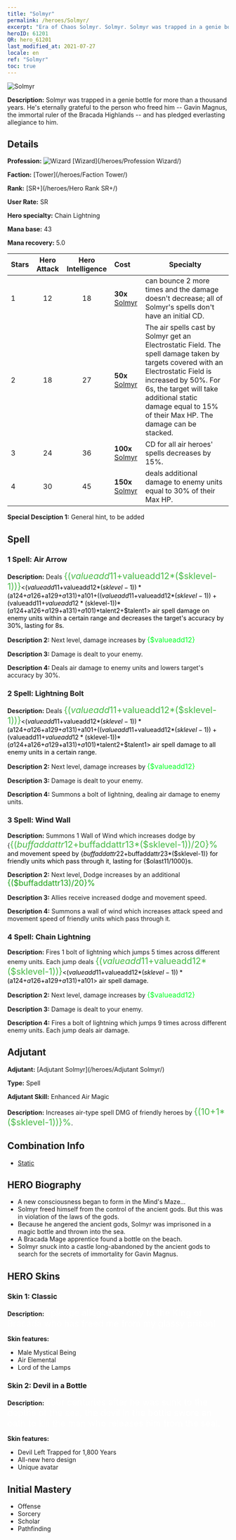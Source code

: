 ```yaml
---
title: "Solmyr"
permalink: /heroes/Solmyr/
excerpt: "Era of Chaos Solmyr. Solmyr. Solmyr was trapped in a genie bottle for more than a thousand years. He's eternally grateful to the person who freed him -- Gavin Magnus, the immortal ruler of the Bracada Highlands -- and has pledged everlasting allegiance to him."
heroID: 61201
QR: hero_61201
last_modified_at: 2021-07-27
locale: en
ref: "Solmyr"
toc: true
---
```

  ![Solmyr](/images/h/h_Solmyr.jpg)

 **Description:** Solmyr was trapped in a genie bottle for more than a thousand years. He's eternally grateful to the person who freed him -- Gavin Magnus, the immortal ruler of the Bracada Highlands -- and has pledged everlasting allegiance to him.
## Details
 **Profession:** ![Wizard](/images/h/h_prof_15.png)  [Wizard](/heroes/Profession Wizard/)

 **Faction:** [Tower](/heroes/Faction Tower/)

 **Rank:** [SR+](/heroes/Hero Rank SR+/)

 **User Rate:** SR

 **Hero specialty:** Chain Lightning

 **Mana base:** 43

 **Mana recovery:** 5.0


  | Stars | Hero Attack | Hero Intelligence | Cost |     Specialty     |
  |---------|:---------------:|:---------------:|:--|--------------------|
  |    1    | 12 | 18 | **30x** [Solmyr](/Items/her_386/) | <Chain Lightning> can bounce 2 more times and the damage doesn't decrease; all of Solmyr's spells don't have an initial CD. |
  |    2    | 18 | 27 | **50x** [Solmyr](/Items/her_386/) | The air spells cast by Solmyr get an Electrostatic Field. The spell damage taken by targets covered with an Electrostatic Field is increased by 50%. For 6s, the target will take additional static damage equal to 15% of their Max HP. The damage can be stacked. |
  |    3    | 24 | 36 | **100x** [Solmyr](/Items/her_386/) | CD for all air heroes' spells decreases by 15%. |
  |    4    | 30 | 45 | **150x** [Solmyr](/Items/her_386/) | <Chain Lightning> deals additional damage to enemy units equal to 30% of their Max HP. |

 **Special Desciption 1:** General hint, to be added

## Spell
### 1 Spell: Air Arrow
 **Description:** Deals <span style="color: #48b946;font-size:20px">{($valueadd11+$valueadd12*($sklevel-1))}</span><span style="color: black"><($valueadd11+$valueadd12*($sklevel-1))*($a124+$a126+$a129+$a131)+$a101+(($valueadd11+$valueadd12*($sklevel-1))+($valueadd11+$valueadd12*($sklevel-1))*($a124+$a126+$a129+$a131)+$a101)*$talent2+$talent1> air spell damage on enemy units within a certain range and decreases the target's accuracy by 30%, lasting for 8s.

 **Description 2:** Next level, damage increases by <span style="color: #00ff22;font-size:16px">{$valueadd12}</span><span style="color: black">

 **Description 3:** Damage is dealt to your enemy.

 **Description 4:** Deals air damage to enemy units and lowers target's accuracy by 30%.

### 2 Spell: Lightning Bolt
 **Description:** Deals <span style="color: #48b946;font-size:20px">{($valueadd11+$valueadd12*($sklevel-1))}</span><span style="color: black"><($valueadd11+$valueadd12*($sklevel-1))*($a124+$a126+$a129+$a131)+$a101+(($valueadd11+$valueadd12*($sklevel-1))+($valueadd11+$valueadd12*($sklevel-1))*($a124+$a126+$a129+$a131)+$a101)*$talent2+$talent1> air spell damage to all enemy units in a certain range.

 **Description 2:** Next level, damage increases by <span style="color: #00ff22;font-size:16px">{$valueadd12}</span><span style="color: black">

 **Description 3:** Damage is dealt to your enemy.

 **Description 4:** Summons a bolt of lightning, dealing air damage to enemy units.

### 3 Spell: Wind Wall
 **Description:** Summons 1 Wall of Wind which increases dodge by {<span style="color: #48b946;font-size:20px">{($buffaddattr12+$buffaddattr13*($sklevel-1))/20}%</span><span style="color: black"> and movement speed by {$buffaddattr22+$buffaddattr23*($sklevel-1)} for friendly units which pass through it, lasting for {$olast11/1000}s.

 **Description 2:** Next level, Dodge increases by an additional <span style="color: #1ca216;font-size:18px">{($buffaddattr13)/20}%</span><span style="color: black">

 **Description 3:** Allies receive increased dodge and movement speed.

 **Description 4:** Summons a wall of wind which increases attack speed and movement speed of friendly units which pass through it.

### 4 Spell: Chain Lightning
 **Description:** Fires 1 bolt of lightning which jumps 5 times across different enemy units. Each jump deals <span style="color: #48b946;font-size:20px">{($valueadd11+$valueadd12*($sklevel-1))}</span><span style="color: black"><($valueadd11+$valueadd12*($sklevel-1))*($a124+$a126+$a129+$a131)+$a101> air spell damage.

 **Description 2:** Next level, damage increases by <span style="color: #00ff22;font-size:16px">{$valueadd12}</span><span style="color: black">

 **Description 3:** Damage is dealt to your enemy.

 **Description 4:** Fires a bolt of lightning which jumps 9 times across different enemy units. Each jump deals air damage.


## Adjutant

 **Adjutant:**  [Adjutant Solmyr](/heroes/Adjutant Solmyr/) 

 **Type:**  Spell 

 **Adjutant Skill:**  Enhanced Air Magic 

 **Description:** Increases air-type spell DMG of friendly heroes by <span style="color: #48b946;font-size:20px">{(10+1*($sklevel-1))}%</span><span style="color: black">.

## Combination Info

* [Static](/combination/Static/) 

## HERO Biography
   - A new consciousness began to form in the Mind's Maze...
   - Solmyr freed himself from the control of the ancient gods. But this was in violation of the laws of the gods.
   - Because he angered the ancient gods, Solmyr was imprisoned in a magic bottle and thrown into the sea.
   - A Bracada Mage apprentice found a bottle on the beach.
   - Solmyr snuck into a castle long-abandoned by the ancient gods to search for the secrets of immortality for Gavin Magnus.

## HERO Skins
### Skin 1: **Classic**

 **Description:** <span style="color: #ffffff;font-size:20px">I pledge allegiance only to the King of Bracada who has freed me from my glassy prison! </span>

 **Skin features:** 

   - Male Mystical Being
   - Air Elemental
   - Lord of the Lamps

### Skin 2: **Devil in a Bottle**

 **Description:** <span style="color: #ffffff;font-size:20px">Four centuries after he was sunk to the depths of the sea, the devil in the bottle swore an oath to kill the man who releases him from the seal. </span>

 **Skin features:** 

   - Devil Left Trapped for 1,800 Years
   - All-new hero design
   - Unique avatar


## Initial Mastery
   - Offense
   - Sorcery
   - Scholar
   - Pathfinding
